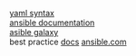 [yaml syntax](https://docs.ansible.com/ansible/latest/reference_appendices/YAMLSyntax.html)    
[ansible documentation](https://docs.ansible.com/)  
[asible galaxy](https://galaxy.ansible.com/)  
best practice [docs](https://docs.ansible.com/ansible/latest/user_guide/playbooks_best_practices.html) [ansible.com](https://www.ansible.com/blog/ansible-best-practices-essentials)  
